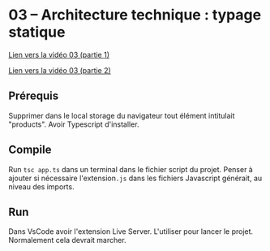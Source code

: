 # 03 – Architecture technique : typage statique

<a href="https://youtu.be/Temt_C8eHzU" target="_blank">Lien vers la vidéo 03 (partie 1)</a>

<a href="https://youtu.be/LGMnIxu3wKk" target="_blank">Lien vers la vidéo 03 (partie 2)</a>


## Prérequis

Supprimer dans le local storage du navigateur tout élément intitulait "products". 
Avoir Typescript d'installer.

## Compile

Run `tsc app.ts` dans un terminal dans le fichier script du projet.
Penser à ajouter si nécessaire l'extension`.js` dans les fichiers Javascript générait, au niveau des imports.
## Run 

Dans VsCode avoir l'extension Live Server. L'utiliser pour lancer le projet. Normalement cela devrait marcher.